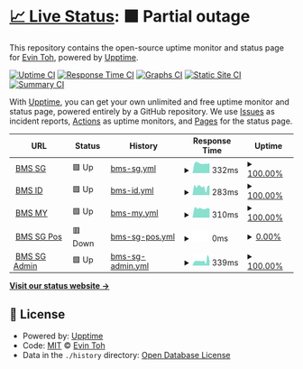 # [📈 Live Status](https://evintoh.github.io/upptime): <!--live status--> **🟧 Partial outage**

This repository contains the open-source uptime monitor and status page for [Evin Toh](https://evintoh.github.io/upptime), powered by [Upptime](https://github.com/upptime/upptime).

[![Uptime CI](https://github.com/evintoh/upptime/workflows/Uptime%20CI/badge.svg)](https://github.com/evintoh/upptime/actions?query=workflow%3A%22Uptime+CI%22)
[![Response Time CI](https://github.com/evintoh/upptime/workflows/Response%20Time%20CI/badge.svg)](https://github.com/evintoh/upptime/actions?query=workflow%3A%22Response+Time+CI%22)
[![Graphs CI](https://github.com/evintoh/upptime/workflows/Graphs%20CI/badge.svg)](https://github.com/evintoh/upptime/actions?query=workflow%3A%22Graphs+CI%22)
[![Static Site CI](https://github.com/evintoh/upptime/workflows/Static%20Site%20CI/badge.svg)](https://github.com/evintoh/upptime/actions?query=workflow%3A%22Static+Site+CI%22)
[![Summary CI](https://github.com/evintoh/upptime/workflows/Summary%20CI/badge.svg)](https://github.com/evintoh/upptime/actions?query=workflow%3A%22Summary+CI%22)

With [Upptime](https://upptime.js.org), you can get your own unlimited and free uptime monitor and status page, powered entirely by a GitHub repository. We use [Issues](https://github.com/evintoh/upptime/issues) as incident reports, [Actions](https://github.com/evintoh/upptime/actions) as uptime monitors, and [Pages](https://evintoh.github.io/upptime) for the status page.

<!--start: status pages-->
<!-- This summary is generated by Upptime (https://github.com/upptime/upptime) -->
<!-- Do not edit this manually, your changes will be overwritten -->
<!-- prettier-ignore -->
| URL | Status | History | Response Time | Uptime |
| --- | ------ | ------- | ------------- | ------ |
| <img alt="" src="https://favicons.githubusercontent.com/sg.bookmyshow.com" height="13"> [BMS SG](https://sg.bookmyshow.com/) | 🟩 Up | [bms-sg.yml](https://github.com/evintoh/upptime/commits/HEAD/history/bms-sg.yml) | <details><summary><img alt="Response time graph" src="./graphs/bms-sg/response-time-week.png" height="20"> 332ms</summary><br><a href="https://evintoh.github.io/upptime/history/bms-sg"><img alt="Response time 318" src="https://img.shields.io/endpoint?url=https%3A%2F%2Fraw.githubusercontent.com%2Fevintoh%2Fupptime%2FHEAD%2Fapi%2Fbms-sg%2Fresponse-time.json"></a><br><a href="https://evintoh.github.io/upptime/history/bms-sg"><img alt="24-hour response time 298" src="https://img.shields.io/endpoint?url=https%3A%2F%2Fraw.githubusercontent.com%2Fevintoh%2Fupptime%2FHEAD%2Fapi%2Fbms-sg%2Fresponse-time-day.json"></a><br><a href="https://evintoh.github.io/upptime/history/bms-sg"><img alt="7-day response time 332" src="https://img.shields.io/endpoint?url=https%3A%2F%2Fraw.githubusercontent.com%2Fevintoh%2Fupptime%2FHEAD%2Fapi%2Fbms-sg%2Fresponse-time-week.json"></a><br><a href="https://evintoh.github.io/upptime/history/bms-sg"><img alt="30-day response time 331" src="https://img.shields.io/endpoint?url=https%3A%2F%2Fraw.githubusercontent.com%2Fevintoh%2Fupptime%2FHEAD%2Fapi%2Fbms-sg%2Fresponse-time-month.json"></a><br><a href="https://evintoh.github.io/upptime/history/bms-sg"><img alt="1-year response time 318" src="https://img.shields.io/endpoint?url=https%3A%2F%2Fraw.githubusercontent.com%2Fevintoh%2Fupptime%2FHEAD%2Fapi%2Fbms-sg%2Fresponse-time-year.json"></a></details> | <details><summary><a href="https://evintoh.github.io/upptime/history/bms-sg">100.00%</a></summary><a href="https://evintoh.github.io/upptime/history/bms-sg"><img alt="All-time uptime 99.99%" src="https://img.shields.io/endpoint?url=https%3A%2F%2Fraw.githubusercontent.com%2Fevintoh%2Fupptime%2FHEAD%2Fapi%2Fbms-sg%2Fuptime.json"></a><br><a href="https://evintoh.github.io/upptime/history/bms-sg"><img alt="24-hour uptime 100.00%" src="https://img.shields.io/endpoint?url=https%3A%2F%2Fraw.githubusercontent.com%2Fevintoh%2Fupptime%2FHEAD%2Fapi%2Fbms-sg%2Fuptime-day.json"></a><br><a href="https://evintoh.github.io/upptime/history/bms-sg"><img alt="7-day uptime 100.00%" src="https://img.shields.io/endpoint?url=https%3A%2F%2Fraw.githubusercontent.com%2Fevintoh%2Fupptime%2FHEAD%2Fapi%2Fbms-sg%2Fuptime-week.json"></a><br><a href="https://evintoh.github.io/upptime/history/bms-sg"><img alt="30-day uptime 100.00%" src="https://img.shields.io/endpoint?url=https%3A%2F%2Fraw.githubusercontent.com%2Fevintoh%2Fupptime%2FHEAD%2Fapi%2Fbms-sg%2Fuptime-month.json"></a><br><a href="https://evintoh.github.io/upptime/history/bms-sg"><img alt="1-year uptime 99.99%" src="https://img.shields.io/endpoint?url=https%3A%2F%2Fraw.githubusercontent.com%2Fevintoh%2Fupptime%2FHEAD%2Fapi%2Fbms-sg%2Fuptime-year.json"></a></details>
| <img alt="" src="https://favicons.githubusercontent.com/id.bookmyshow.com" height="13"> [BMS ID](https://id.bookmyshow.com/) | 🟩 Up | [bms-id.yml](https://github.com/evintoh/upptime/commits/HEAD/history/bms-id.yml) | <details><summary><img alt="Response time graph" src="./graphs/bms-id/response-time-week.png" height="20"> 283ms</summary><br><a href="https://evintoh.github.io/upptime/history/bms-id"><img alt="Response time 292" src="https://img.shields.io/endpoint?url=https%3A%2F%2Fraw.githubusercontent.com%2Fevintoh%2Fupptime%2FHEAD%2Fapi%2Fbms-id%2Fresponse-time.json"></a><br><a href="https://evintoh.github.io/upptime/history/bms-id"><img alt="24-hour response time 315" src="https://img.shields.io/endpoint?url=https%3A%2F%2Fraw.githubusercontent.com%2Fevintoh%2Fupptime%2FHEAD%2Fapi%2Fbms-id%2Fresponse-time-day.json"></a><br><a href="https://evintoh.github.io/upptime/history/bms-id"><img alt="7-day response time 283" src="https://img.shields.io/endpoint?url=https%3A%2F%2Fraw.githubusercontent.com%2Fevintoh%2Fupptime%2FHEAD%2Fapi%2Fbms-id%2Fresponse-time-week.json"></a><br><a href="https://evintoh.github.io/upptime/history/bms-id"><img alt="30-day response time 290" src="https://img.shields.io/endpoint?url=https%3A%2F%2Fraw.githubusercontent.com%2Fevintoh%2Fupptime%2FHEAD%2Fapi%2Fbms-id%2Fresponse-time-month.json"></a><br><a href="https://evintoh.github.io/upptime/history/bms-id"><img alt="1-year response time 292" src="https://img.shields.io/endpoint?url=https%3A%2F%2Fraw.githubusercontent.com%2Fevintoh%2Fupptime%2FHEAD%2Fapi%2Fbms-id%2Fresponse-time-year.json"></a></details> | <details><summary><a href="https://evintoh.github.io/upptime/history/bms-id">100.00%</a></summary><a href="https://evintoh.github.io/upptime/history/bms-id"><img alt="All-time uptime 99.97%" src="https://img.shields.io/endpoint?url=https%3A%2F%2Fraw.githubusercontent.com%2Fevintoh%2Fupptime%2FHEAD%2Fapi%2Fbms-id%2Fuptime.json"></a><br><a href="https://evintoh.github.io/upptime/history/bms-id"><img alt="24-hour uptime 100.00%" src="https://img.shields.io/endpoint?url=https%3A%2F%2Fraw.githubusercontent.com%2Fevintoh%2Fupptime%2FHEAD%2Fapi%2Fbms-id%2Fuptime-day.json"></a><br><a href="https://evintoh.github.io/upptime/history/bms-id"><img alt="7-day uptime 100.00%" src="https://img.shields.io/endpoint?url=https%3A%2F%2Fraw.githubusercontent.com%2Fevintoh%2Fupptime%2FHEAD%2Fapi%2Fbms-id%2Fuptime-week.json"></a><br><a href="https://evintoh.github.io/upptime/history/bms-id"><img alt="30-day uptime 99.94%" src="https://img.shields.io/endpoint?url=https%3A%2F%2Fraw.githubusercontent.com%2Fevintoh%2Fupptime%2FHEAD%2Fapi%2Fbms-id%2Fuptime-month.json"></a><br><a href="https://evintoh.github.io/upptime/history/bms-id"><img alt="1-year uptime 99.97%" src="https://img.shields.io/endpoint?url=https%3A%2F%2Fraw.githubusercontent.com%2Fevintoh%2Fupptime%2FHEAD%2Fapi%2Fbms-id%2Fuptime-year.json"></a></details>
| <img alt="" src="https://favicons.githubusercontent.com/my.bookmyshow.com" height="13"> [BMS MY](https://my.bookmyshow.com/) | 🟩 Up | [bms-my.yml](https://github.com/evintoh/upptime/commits/HEAD/history/bms-my.yml) | <details><summary><img alt="Response time graph" src="./graphs/bms-my/response-time-week.png" height="20"> 310ms</summary><br><a href="https://evintoh.github.io/upptime/history/bms-my"><img alt="Response time 294" src="https://img.shields.io/endpoint?url=https%3A%2F%2Fraw.githubusercontent.com%2Fevintoh%2Fupptime%2FHEAD%2Fapi%2Fbms-my%2Fresponse-time.json"></a><br><a href="https://evintoh.github.io/upptime/history/bms-my"><img alt="24-hour response time 282" src="https://img.shields.io/endpoint?url=https%3A%2F%2Fraw.githubusercontent.com%2Fevintoh%2Fupptime%2FHEAD%2Fapi%2Fbms-my%2Fresponse-time-day.json"></a><br><a href="https://evintoh.github.io/upptime/history/bms-my"><img alt="7-day response time 310" src="https://img.shields.io/endpoint?url=https%3A%2F%2Fraw.githubusercontent.com%2Fevintoh%2Fupptime%2FHEAD%2Fapi%2Fbms-my%2Fresponse-time-week.json"></a><br><a href="https://evintoh.github.io/upptime/history/bms-my"><img alt="30-day response time 319" src="https://img.shields.io/endpoint?url=https%3A%2F%2Fraw.githubusercontent.com%2Fevintoh%2Fupptime%2FHEAD%2Fapi%2Fbms-my%2Fresponse-time-month.json"></a><br><a href="https://evintoh.github.io/upptime/history/bms-my"><img alt="1-year response time 294" src="https://img.shields.io/endpoint?url=https%3A%2F%2Fraw.githubusercontent.com%2Fevintoh%2Fupptime%2FHEAD%2Fapi%2Fbms-my%2Fresponse-time-year.json"></a></details> | <details><summary><a href="https://evintoh.github.io/upptime/history/bms-my">100.00%</a></summary><a href="https://evintoh.github.io/upptime/history/bms-my"><img alt="All-time uptime 99.98%" src="https://img.shields.io/endpoint?url=https%3A%2F%2Fraw.githubusercontent.com%2Fevintoh%2Fupptime%2FHEAD%2Fapi%2Fbms-my%2Fuptime.json"></a><br><a href="https://evintoh.github.io/upptime/history/bms-my"><img alt="24-hour uptime 100.00%" src="https://img.shields.io/endpoint?url=https%3A%2F%2Fraw.githubusercontent.com%2Fevintoh%2Fupptime%2FHEAD%2Fapi%2Fbms-my%2Fuptime-day.json"></a><br><a href="https://evintoh.github.io/upptime/history/bms-my"><img alt="7-day uptime 100.00%" src="https://img.shields.io/endpoint?url=https%3A%2F%2Fraw.githubusercontent.com%2Fevintoh%2Fupptime%2FHEAD%2Fapi%2Fbms-my%2Fuptime-week.json"></a><br><a href="https://evintoh.github.io/upptime/history/bms-my"><img alt="30-day uptime 100.00%" src="https://img.shields.io/endpoint?url=https%3A%2F%2Fraw.githubusercontent.com%2Fevintoh%2Fupptime%2FHEAD%2Fapi%2Fbms-my%2Fuptime-month.json"></a><br><a href="https://evintoh.github.io/upptime/history/bms-my"><img alt="1-year uptime 99.98%" src="https://img.shields.io/endpoint?url=https%3A%2F%2Fraw.githubusercontent.com%2Fevintoh%2Fupptime%2FHEAD%2Fapi%2Fbms-my%2Fuptime-year.json"></a></details>
| <img alt="" src="https://favicons.githubusercontent.com/pos-sg.bigtix.io" height="13"> [BMS SG Pos](http://pos-sg.bigtix.io/) | 🟥 Down | [bms-sg-pos.yml](https://github.com/evintoh/upptime/commits/HEAD/history/bms-sg-pos.yml) | <details><summary><img alt="Response time graph" src="./graphs/bms-sg-pos/response-time-week.png" height="20"> 0ms</summary><br><a href="https://evintoh.github.io/upptime/history/bms-sg-pos"><img alt="Response time 320" src="https://img.shields.io/endpoint?url=https%3A%2F%2Fraw.githubusercontent.com%2Fevintoh%2Fupptime%2FHEAD%2Fapi%2Fbms-sg-pos%2Fresponse-time.json"></a><br><a href="https://evintoh.github.io/upptime/history/bms-sg-pos"><img alt="24-hour response time 0" src="https://img.shields.io/endpoint?url=https%3A%2F%2Fraw.githubusercontent.com%2Fevintoh%2Fupptime%2FHEAD%2Fapi%2Fbms-sg-pos%2Fresponse-time-day.json"></a><br><a href="https://evintoh.github.io/upptime/history/bms-sg-pos"><img alt="7-day response time 0" src="https://img.shields.io/endpoint?url=https%3A%2F%2Fraw.githubusercontent.com%2Fevintoh%2Fupptime%2FHEAD%2Fapi%2Fbms-sg-pos%2Fresponse-time-week.json"></a><br><a href="https://evintoh.github.io/upptime/history/bms-sg-pos"><img alt="30-day response time 304" src="https://img.shields.io/endpoint?url=https%3A%2F%2Fraw.githubusercontent.com%2Fevintoh%2Fupptime%2FHEAD%2Fapi%2Fbms-sg-pos%2Fresponse-time-month.json"></a><br><a href="https://evintoh.github.io/upptime/history/bms-sg-pos"><img alt="1-year response time 320" src="https://img.shields.io/endpoint?url=https%3A%2F%2Fraw.githubusercontent.com%2Fevintoh%2Fupptime%2FHEAD%2Fapi%2Fbms-sg-pos%2Fresponse-time-year.json"></a></details> | <details><summary><a href="https://evintoh.github.io/upptime/history/bms-sg-pos">0.00%</a></summary><a href="https://evintoh.github.io/upptime/history/bms-sg-pos"><img alt="All-time uptime 32.81%" src="https://img.shields.io/endpoint?url=https%3A%2F%2Fraw.githubusercontent.com%2Fevintoh%2Fupptime%2FHEAD%2Fapi%2Fbms-sg-pos%2Fuptime.json"></a><br><a href="https://evintoh.github.io/upptime/history/bms-sg-pos"><img alt="24-hour uptime 0.00%" src="https://img.shields.io/endpoint?url=https%3A%2F%2Fraw.githubusercontent.com%2Fevintoh%2Fupptime%2FHEAD%2Fapi%2Fbms-sg-pos%2Fuptime-day.json"></a><br><a href="https://evintoh.github.io/upptime/history/bms-sg-pos"><img alt="7-day uptime 0.00%" src="https://img.shields.io/endpoint?url=https%3A%2F%2Fraw.githubusercontent.com%2Fevintoh%2Fupptime%2FHEAD%2Fapi%2Fbms-sg-pos%2Fuptime-week.json"></a><br><a href="https://evintoh.github.io/upptime/history/bms-sg-pos"><img alt="30-day uptime 7.96%" src="https://img.shields.io/endpoint?url=https%3A%2F%2Fraw.githubusercontent.com%2Fevintoh%2Fupptime%2FHEAD%2Fapi%2Fbms-sg-pos%2Fuptime-month.json"></a><br><a href="https://evintoh.github.io/upptime/history/bms-sg-pos"><img alt="1-year uptime 32.81%" src="https://img.shields.io/endpoint?url=https%3A%2F%2Fraw.githubusercontent.com%2Fevintoh%2Fupptime%2FHEAD%2Fapi%2Fbms-sg-pos%2Fuptime-year.json"></a></details>
| <img alt="" src="https://favicons.githubusercontent.com/admin-sg.bigtix.io" height="13"> [BMS SG Admin](http://admin-sg.bigtix.io/) | 🟩 Up | [bms-sg-admin.yml](https://github.com/evintoh/upptime/commits/HEAD/history/bms-sg-admin.yml) | <details><summary><img alt="Response time graph" src="./graphs/bms-sg-admin/response-time-week.png" height="20"> 339ms</summary><br><a href="https://evintoh.github.io/upptime/history/bms-sg-admin"><img alt="Response time 307" src="https://img.shields.io/endpoint?url=https%3A%2F%2Fraw.githubusercontent.com%2Fevintoh%2Fupptime%2FHEAD%2Fapi%2Fbms-sg-admin%2Fresponse-time.json"></a><br><a href="https://evintoh.github.io/upptime/history/bms-sg-admin"><img alt="24-hour response time 314" src="https://img.shields.io/endpoint?url=https%3A%2F%2Fraw.githubusercontent.com%2Fevintoh%2Fupptime%2FHEAD%2Fapi%2Fbms-sg-admin%2Fresponse-time-day.json"></a><br><a href="https://evintoh.github.io/upptime/history/bms-sg-admin"><img alt="7-day response time 339" src="https://img.shields.io/endpoint?url=https%3A%2F%2Fraw.githubusercontent.com%2Fevintoh%2Fupptime%2FHEAD%2Fapi%2Fbms-sg-admin%2Fresponse-time-week.json"></a><br><a href="https://evintoh.github.io/upptime/history/bms-sg-admin"><img alt="30-day response time 299" src="https://img.shields.io/endpoint?url=https%3A%2F%2Fraw.githubusercontent.com%2Fevintoh%2Fupptime%2FHEAD%2Fapi%2Fbms-sg-admin%2Fresponse-time-month.json"></a><br><a href="https://evintoh.github.io/upptime/history/bms-sg-admin"><img alt="1-year response time 307" src="https://img.shields.io/endpoint?url=https%3A%2F%2Fraw.githubusercontent.com%2Fevintoh%2Fupptime%2FHEAD%2Fapi%2Fbms-sg-admin%2Fresponse-time-year.json"></a></details> | <details><summary><a href="https://evintoh.github.io/upptime/history/bms-sg-admin">100.00%</a></summary><a href="https://evintoh.github.io/upptime/history/bms-sg-admin"><img alt="All-time uptime 99.98%" src="https://img.shields.io/endpoint?url=https%3A%2F%2Fraw.githubusercontent.com%2Fevintoh%2Fupptime%2FHEAD%2Fapi%2Fbms-sg-admin%2Fuptime.json"></a><br><a href="https://evintoh.github.io/upptime/history/bms-sg-admin"><img alt="24-hour uptime 100.00%" src="https://img.shields.io/endpoint?url=https%3A%2F%2Fraw.githubusercontent.com%2Fevintoh%2Fupptime%2FHEAD%2Fapi%2Fbms-sg-admin%2Fuptime-day.json"></a><br><a href="https://evintoh.github.io/upptime/history/bms-sg-admin"><img alt="7-day uptime 100.00%" src="https://img.shields.io/endpoint?url=https%3A%2F%2Fraw.githubusercontent.com%2Fevintoh%2Fupptime%2FHEAD%2Fapi%2Fbms-sg-admin%2Fuptime-week.json"></a><br><a href="https://evintoh.github.io/upptime/history/bms-sg-admin"><img alt="30-day uptime 99.94%" src="https://img.shields.io/endpoint?url=https%3A%2F%2Fraw.githubusercontent.com%2Fevintoh%2Fupptime%2FHEAD%2Fapi%2Fbms-sg-admin%2Fuptime-month.json"></a><br><a href="https://evintoh.github.io/upptime/history/bms-sg-admin"><img alt="1-year uptime 99.98%" src="https://img.shields.io/endpoint?url=https%3A%2F%2Fraw.githubusercontent.com%2Fevintoh%2Fupptime%2FHEAD%2Fapi%2Fbms-sg-admin%2Fuptime-year.json"></a></details>

<!--end: status pages-->

[**Visit our status website →**](https://evintoh.github.io/upptime)

## 📄 License

- Powered by: [Upptime](https://github.com/upptime/upptime)
- Code: [MIT](./LICENSE) © [Evin Toh](https://evintoh.github.io/upptime)
- Data in the `./history` directory: [Open Database License](https://opendatacommons.org/licenses/odbl/1-0/)
